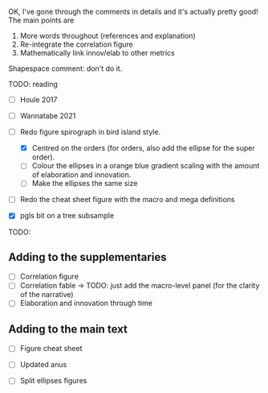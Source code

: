 OK, I've gone through the comments in details and it's actually pretty good! The main points are

1. More words throughout (references and explanation)
2. Re-integrate the correlation figure
3. Mathematically link innov/elab to other metrics

Shapespace comment: don't do it.


TODO: reading
 - [ ] Houle 2017
 - [ ] Wannatabe 2021

 - [ ] Redo figure spirograph in bird island style.
    - [x] Centred on the orders (for orders, also add the ellipse for the super order).
    - [ ] Colour the ellipses in a orange blue gradient scaling with the amount of elaboration and innovation. 
    - [ ] Make the ellipses the same size
 - [ ] Redo the cheat sheet figure with the macro and mega definitions
 - [x] pgls bit on a tree subsample

TODO:

## Adding to the supplementaries
 - [ ] Correlation figure
 - [ ] Correlation fable -> TODO: just add the macro-level panel (for the clarity of the narrative)
 - [ ] Elaboration and innovation through time

## Adding to the main text
 - [ ] Figure cheat sheet
 - [ ] Updated anus
 - [ ] Split ellipses figures


